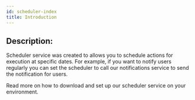```yaml
---
id: scheduler-index
title: Introduction
---
```


## Description:

Scheduler service was created to allows you to schedule actions for execution at specific dates. For example, if you want to notify users regularly you can set the scheduler to call our notifications service to send the notification for users.

Read more on how to download and set up our scheduler service on your environment.
